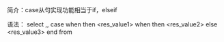 简介：case从句实现功能相当于if，elseif

语法：
select <columnname1>,<columnname2>,<columnname3>
case
	 when <value1> then <res_value1>
	 when <value2> then <res_value2>
	 else <res_value3>
end
from<tablename>
